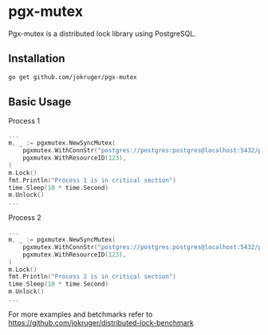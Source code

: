 # pgx-mutex
Pgx-mutex is a distributed lock library using PostgreSQL.

## Installation

```bash
go get github.com/jokruger/pgx-mutex
```

## Basic Usage

Process 1
```go
...
m, _ := pgxmutex.NewSyncMutex(
    pgxmutex.WithConnStr("postgres://postgres:postgres@localhost:5432/postgres"),
    pgxmutex.WithResourceID(123),
)
m.Lock()
fmt.Println("Process 1 is in critical section")
time.Sleep(10 * time.Second)
m.Unlock()
...
```

Process 2
```go
...
m, _ := pgxmutex.NewSyncMutex(
    pgxmutex.WithConnStr("postgres://postgres:postgres@localhost:5432/postgres"),
    pgxmutex.WithResourceID(123),
)
m.Lock()
fmt.Println("Process 2 is in critical section")
time.Sleep(10 * time.Second)
m.Unlock()
...
```

For more examples and betchmarks refer to https://github.com/jokruger/distributed-lock-benchmark
